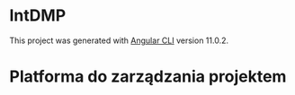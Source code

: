 # IntDMP

This project was generated with [Angular CLI](https://github.com/angular/angular-cli) version 11.0.2.

# Platforma do zarządzania projektem
